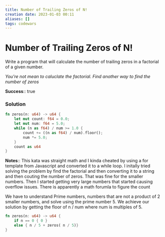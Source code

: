 ```yaml
---
title: Number of Trailing Zeros of N!
creation date: 2023-01-03 00:11
aliases: []
tags: codewars 
---
```

# Number of Trailing Zeros of N!

Write a program that will calculate the number of trailing zeros in a factorial of a given number.

*You're not mean to caluclate the factorial. Find another way to find the number of zeros*


**Success**:: true

### Solution
```Rust
fn zeros(n: u64) -> u64 {
    let mut count: f64 = 0.0;
    let mut num: f64 = 5.0;
    while (n as f64) / num >= 1.0 {
        count += ((n as f64) / num).floor();
        num *= 5.0;
    }
    count as u64
}
```

**Notes**:: This kata was straight math and I kinda cheated by using a for template from Javascript and converted it to a while loop. I initally tried solving the problem by find the factorial and then converting it to a string and then couting the number of zeros. That was fine for the smaller numbers. Then I started getting very large numbers that started causing overflow issues. There is apparently a math forumla to figure the count

We have to understand Prime numbers, numbers that are not a product of 2 smaller numbers, and solve using the prime number 5. We achieve our solution by getting the floor of n / num where num is multiples of 5. 

```Rust
fn zeros(n: u64) -> u64 {
	if n == 0 { 0 }
	else { n / 5 + zeros( n / 5)}
}
```